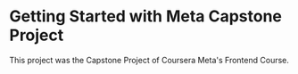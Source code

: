 # Getting Started with Meta Capstone Project

This project was the Capstone Project of Coursera Meta's Frontend Course.
